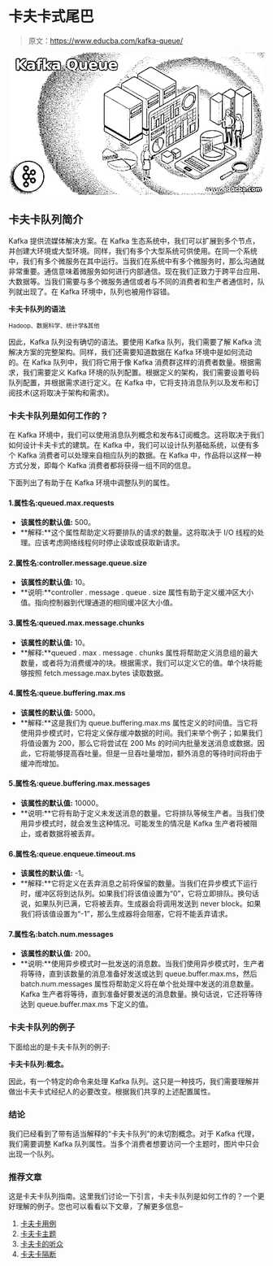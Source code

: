 # 卡夫卡式尾巴

> 原文：<https://www.educba.com/kafka-queue/>

![Kafka Queue](img/cc8d866094bfec6e1738e363997fdd70.png)



## 卡夫卡队列简介

Kafka 提供流媒体解决方案。在 Kafka 生态系统中，我们可以扩展到多个节点，并创建大环境或大型环境。同样，我们有多个大型系统可供使用。在同一个系统中，我们有多个微服务在其中运行。当我们在系统中有多个微服务时，那么沟通就非常重要。通信意味着微服务如何进行内部通信。现在我们正致力于跨平台应用、大数据等。当我们需要与多个微服务通信或者与不同的消费者和生产者通信时，队列就出现了。在 Kafka 环境中，队列也被用作容错。

**卡夫卡队列的语法**

<small>Hadoop、数据科学、统计学&其他</small>

因此，Kafka 队列没有确切的语法。要使用 Kafka 队列，我们需要了解 Kafka 流解决方案的完整架构。同样，我们还需要知道数据在 Kafka 环境中是如何流动的。在 Kafka 队列中，我们将它用于像 Kafka 消费群这样的消费者数量。根据需求，我们需要定义 Kafka 环境的队列配置。根据定义的架构，我们需要设置号码队列配置，并根据需求进行定义。在 Kafka 中，它将支持消息队列以及发布和订阅技术(这将取决于架构和需求)。

### 卡夫卡队列是如何工作的？

在 Kafka 环境中，我们可以使用消息队列概念和发布&订阅概念。这将取决于我们如何设计卡夫卡式的建筑。在 Kafka 中，我们可以设计队列基础系统，以便有多个 Kafka 消费者可以处理来自相应队列的数据。在 Kafka 中，作品将以这样一种方式分发，即每个 Kafka 消费者都将获得一组不同的信息。

下面列出了有助于在 Kafka 环境中调整队列的属性。

#### 1.属性名:queued.max.requests

*   **该属性的默认值:** 500。
*   **解释:**这个属性帮助定义将要排队的请求的数量。这将取决于 I/O 线程的处理。应该考虑网络线程何时停止读取或获取新请求。

#### 2.属性名:controller.message.queue.size

*   **该属性的默认值:** 10。
*   **说明:**controller . message . queue . size 属性有助于定义缓冲区大小值。指向控制器到代理通道的相同缓冲区大小值。

#### 3.属性名:queued.max.message.chunks

*   **该属性的默认值:** 10。
*   **解释:**queued . max . message . chunks 属性将帮助定义消息组的最大数量，或者将为消费缓冲的块。根据需求，我们可以定义它的值。单个块将能够按照 fetch.message.max.bytes 读取数据。

#### 4.属性名:queue.buffering.max.ms

*   **该属性的默认值:** 5000。
*   **解释:**这是我们为 queue.buffering.max.ms 属性定义的时间值。当它将使用异步模式时，它将定义保存缓冲数据的时间。我们来举个例子；如果我们将值设置为 200，那么它将尝试在 200 Ms 的时间内批量发送消息或数据。因此，它将能够提高吞吐量。但是一旦吞吐量增加，额外消息的等待时间将由于缓冲而增加。

#### 5.属性名:queue.buffering.max.messages

*   **该属性的默认值:** 10000。
*   **说明:**它将有助于定义未发送消息的数量。它将排队等候生产者。当我们使用异步模式时，就会发生这种情况。可能发生的情况是 Kafka 生产者将被阻止，或者数据将被丢弃。

#### 6.属性名:queue.enqueue.timeout.ms

*   **该属性的默认值:** -1。
*   **解释:**它将定义在丢弃消息之前将保留的数量。当我们在异步模式下运行时，缓冲区将到达队列。如果我们将该值设置为“0”，它将立即排队。换句话说，如果队列已满，它将被丢弃。生成器会将调用发送到 never block。如果我们将该值设置为“-1”，那么生成器将会阻塞，它将不能丢弃请求。

#### 7.属性名:batch.num.messages

*   **该属性的默认值:** 200。
*   **说明:**使用异步模式时一批发送的消息数。当我们使用异步模式时，生产者将等待，直到该数量的消息准备好发送或达到 queue.buffer.max.ms，然后 batch.num.messages 属性将帮助定义将在单个批处理中发送的消息数量。Kafka 生产者将等待，直到准备好要发送的消息数量。换句话说，它还将等待达到 queue.buffer.max.ms 下定义的值。

### 卡夫卡队列的例子

下面给出的是卡夫卡队列的例子:

**卡夫卡队列:概念。**

因此，有一个特定的命令来处理 Kafka 队列。这只是一种技巧，我们需要理解并做出卡夫卡式经纪人的必要改变。根据我们共享的上述配置属性。

### 结论

我们已经看到了带有适当解释的“卡夫卡队列”的未切割概念。对于 Kafka 代理，我们需要调整 Kafka 队列属性。当多个消费者想要访问一个主题时，图片中只会出现一个队列。

### 推荐文章

这是卡夫卡队列指南。这里我们讨论一下引言，卡夫卡队列是如何工作的？一个更好理解的例子。您也可以看看以下文章，了解更多信息–

1.  [卡夫卡用例](https://www.educba.com/kafka-use-cases/)
2.  [卡夫卡主题](https://www.educba.com/kafka-topic/)
3.  [卡夫卡的听众](https://www.educba.com/kafka-listener/)
4.  [卡夫卡隔断](https://www.educba.com/kafka-partition/)





